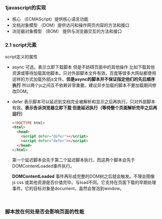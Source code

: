 ### 1javascript的实现

* 核心 （ECMAScript）提供核心语言功能
* 文档对象模型 （DOM）提供访问和操作网页内容的方法和接口
* 浏览器对象模型 （BOM） 提供与浏览器交互的方法和接口



### 2.1 script元素

script定义的属性

* async 可选。表示立即下载脚本 但是不妨碍页面中的其他操作 比如下载其他资源或等待加载其他脚本。只对外部脚本文件有效。百度等很多大网站都使用这样的方式加载外部js文件。**但是async的脚本并不保证指定他们的先后顺序执行** 所以两个js之间互不依赖非常重要。建议异步加载的脚本不要加载期间修改DOM。

* defer 表示脚本可以延迟到文档完全被解析和显示之后再执行。只对外部脚本有效。**表示告诉浏览器立即下载 但是延迟执行（等待整个页面解析完毕之后再运行）**

  ```html
  <!DOCTYPE html>
  <html>
    <head>
      <script defer="defer"></script>
      <script defer="defer"></script>
    </head>
  </html>
  ```

  第一个延迟脚本会先于第二个延迟脚本执行。而这两个脚本会先于DOMContentLoaded事件执行。

  **DOMContentLoaded** 事件再形成完整的DOM树之后就会触发。不理会图像 js css 或其他资源是否价值完毕。与load不同。它支持在页面下载的早期处理事件。它的目标对象是document，虽然会冒泡到window。

  ​

### 脚本放在何处是否会影响页面的性能